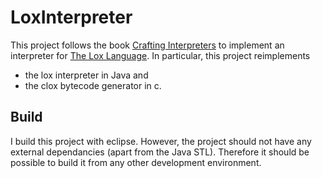 # LoxInterpreter

This project follows the book [Crafting Interpreters](https://craftinginterpreters.com/) to implement an interpreter for [The Lox Language](https://craftinginterpreters.com/the-lox-language.html). In particular, this project reimplements

* the lox interpreter in Java and
* the clox bytecode generator in c.

## Build

I build this project with eclipse. However, the project should not have any external dependancies (apart from the Java STL). Therefore it should be possible to build it from any other development environment.